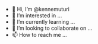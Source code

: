 - 👋 Hi, I’m @kennemuturi
- 👀 I’m interested in ...
- 🌱 I’m currently learning ...
- 💞️ I’m looking to collaborate on ...
- 📫 How to reach me ...

<!---
kennemuturi/kennemuturi is a ✨ special ✨ repository because its `README.md` (this file) appears on your GitHub profile.
You can click the Preview link to take a look at your changes.
--->
